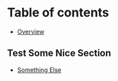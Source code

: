 # Table of contents

* [Overview](README.md)

## Test Some Nice Section

* [Something Else](test-some-nice-section/something-else.md)

